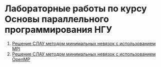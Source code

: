 # Лабораторные работы по курсу Основы параллельного программирования НГУ
1. [Решение СЛАУ методом минимальных невязок с использованием MPI](https://github.com/Dross0/OPP/tree/master/Lab1)
2. [Решение СЛАУ методом минимальных невязок с использованием OpenMP](https://github.com/Dross0/OPP/tree/master/Lab2)
